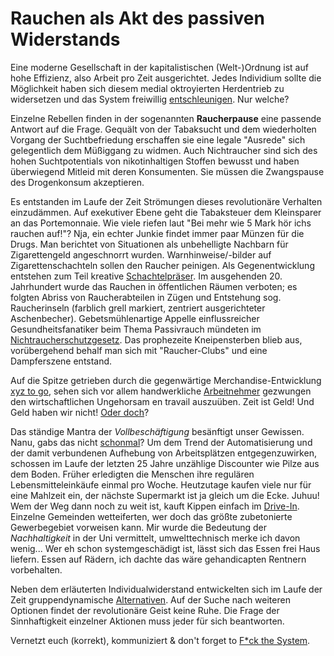# Rauchen als Akt des passiven Widerstands

Eine moderne Gesellschaft in der kapitalistischen (Welt-)Ordnung ist auf hohe Effizienz, also Arbeit pro Zeit ausgerichtet. Jedes Individium sollte die Möglichkeit haben sich diesem medial oktroyierten Herdentrieb zu widersetzen und das System freiwillig [entschleunigen](http://de.wikipedia.org/wiki/Entschleunigung). Nur welche?

Einzelne Rebellen finden in der sogenannten **Raucherpause** eine passende Antwort auf die Frage. Gequält von der Tabaksucht und dem wiederholten Vorgang der Suchtbefriedung erschaffen sie eine legale "Ausrede" sich gelegentlich dem Müßiggang zu widmen. Auch Nichtraucher sind sich des hohen Suchtpotentials von nikotinhaltigen Stoffen bewusst und haben überwiegend Mitleid mit deren Konsumenten. Sie müssen die Zwangspause des Drogenkonsum akzeptieren.

Es entstanden im Laufe der Zeit Strömungen dieses revolutionäre Verhalten einzudämmen.
Auf exekutiver Ebene geht die Tabaksteuer dem Kleinsparer an das Portemonnaie. Wie viele riefen laut "Bei mehr wie 5 Mark hör ichs rauchen auf!"? Nja, ein echter Junkie findet immer paar Münzen für die Drugs. Man berichtet von Situationen als unbehelligte Nachbarn für Zigarettengeld angeschnorrt wurden. Warnhinweise/-bilder auf Zigarettenschachteln sollen den Raucher peinigen. Als Gegenentwicklung entstehen zum Teil kreative [Schachtelpräser](http://u.jimdo.com/www52/o/sa90c4f82602fa40c/img/ifdb43a021609a0f6/1381405209/orig/image.jpg).
Im ausgehenden 20. Jahrhundert wurde das Rauchen in öffentlichen Räumen verboten; es folgten Abriss von Raucherabteilen in Zügen und Entstehung sog. Raucherinseln (farblich grell markiert, zentriert ausgerichteter Aschenbecher).
Gebetsmühlenartige Appelle einflussreicher Gesundheitsfanatiker beim Thema Passivrauch mündeten im [Nichtraucherschutzgesetz](http://www.stmgp.bayern.de/aufklaerung_vorbeugung/giba/rauchen/index.htm). Das prophezeite Kneipensterben blieb aus, vorübergehend behalf man sich mit "Raucher-Clubs" und eine Dampferszene entstand.

Auf die Spitze getrieben durch die gegenwärtige Merchandise-Entwicklung [xyz to go](http://www.szene-dachau.de/media/kunena/attachments/78/971359_455079541244267_967125338_n_2013-05-20.jpg), sehen sich vor allem handwerkliche [Arbeitnehmer](http://de.wikipedia.org/wiki/Arbeitnehmer#Kritik_am_Begriff) gezwungen den wirtschaftlichen Ungehorsam en travail auszuüben. Zeit ist Geld! Und Geld haben wir nicht! [Oder doch](https://twitter.com/Slanecartoons/status/348904725166567425)?

Das ständige Mantra der *Vollbeschäftigung* besänftigt unser Gewissen. Nanu, gabs das nicht [schonmal](http://archiv.teilhabe-berlin.de/schlacht.html)? Um dem Trend der Automatisierung und der damit verbundenen Aufhebung von Arbeitsplätzen entgegenzuwirken, schossen im Laufe der letzten 25 Jahre unzählige Discounter wie Pilze aus dem Boden. Früher erledigten die Menschen ihre regulären Lebensmitteleinkäufe einmal pro Woche. Heutzutage kaufen viele nur für eine Mahlzeit ein, der nächste Supermarkt ist ja gleich um die Ecke. Juhuu! Wem der Weg dann noch zu weit ist, kauft Kippen einfach im [Drive-In](http://i.imgur.com/REaGAW7.jpg). Einzelne Gemeinden wetteiferten, wer doch das größte zubetonierte Gewerbegebiet vorweisen kann. Mir wurde die Bedeutung der *Nachhaltigkeit* in der Uni vermittelt, umwelttechnisch merke ich davon wenig...
Wer eh schon systemgeschädigt ist, lässt sich das Essen frei Haus liefern. Essen auf Rädern, ich dachte das wäre gehandicapten Rentnern vorbehalten.

Neben dem erläuterten Individualwiderstand entwickelten sich im Laufe der Zeit gruppendynamische [Alternativen](http://de.wikipedia.org/wiki/Sit-in). Auf der Suche nach weiteren Optionen findet der revolutionäre Geist keine Ruhe. Die Frage der Sinnhaftigkeit einzelner Aktionen muss jeder für sich beantworten.

Vernetzt euch (korrekt), kommuniziert & don't forget to [F*ck the System](http://imgur.com/4uqXMPd).
